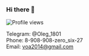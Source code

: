 ### Hi there 👋  

![Profile views](https://gpvc.arturio.dev/[Vetoshkin-Oleg])

Telegram: @Oleg_1801  
Phone: 8-908-908-zero_six-27  
Email: voa2014@gmail.com

<!--
**Vetoshkin-Oleg/Vetoshkin-Oleg** is a ✨ _special_ ✨ repository because its `README.md` (this file) appears on your GitHub profile.

Here are some ideas to get you started:

- 🔭 I’m currently working on ...
- 🌱 I’m currently learning ...
- 👯 I’m looking to collaborate on ...
- 🤔 I’m looking for help with ...
- 💬 Ask me about ...
- 📫 How to reach me: ...
- 😄 Pronouns: ...
- ⚡ Fun fact: ...
-->
